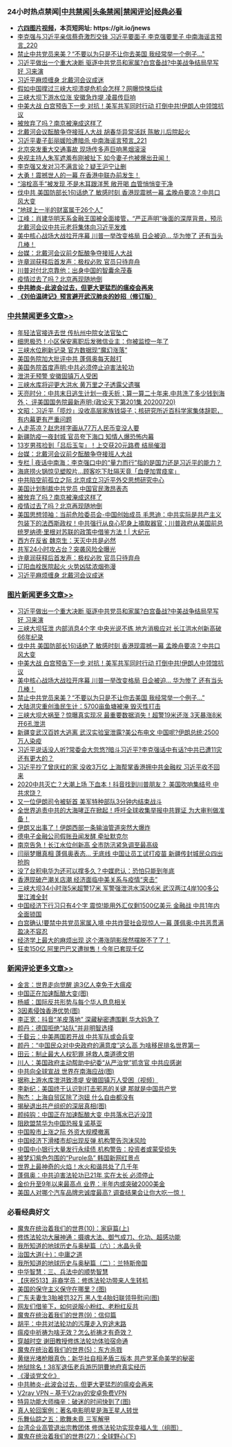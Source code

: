 <div id="tt">
<h3>24小时热点禁闻|<a href="#%E4%B8%AD%E5%85%B1%E7%A6%81%E9%97%BB%E6%9B%B4%E5%A4%9A%E6%96%87%E7%AB%A0">中共禁闻</a>|<a href="#%E5%9B%BE%E7%89%87%E6%96%B0%E9%97%BB%E6%9B%B4%E5%A4%9A%E6%96%87%E7%AB%A0">头条禁闻</a>|<a href="#%E6%96%B0%E9%97%BB%E8%AF%84%E8%AE%BA%E6%9B%B4%E5%A4%9A%E6%96%87%E7%AB%A0">禁闻评论|<a href="#%E5%BF%85%E7%9C%8B%E7%BB%8F%E5%85%B8%E5%A5%BD%E6%96%87">经典必看</a></h3>
<ul>
<li><b><a href="http://d1.bdrive.tk/64.mp4" target="_blank">六四图片视频</a>，本页短网址: https://git.io/jnews</b></li>
<li><a href="https://github.com/fqnews/bnews/blob/master/comments/20200720/1363407.md">李克强与习近平亲信蔡奇激烈交锋 习近平要面子 李克强要里子 中南海谣言预言_220</a></li>
<li><a href="https://github.com/fqnews/bnews/blob/master/topimagenews/20200720/1363459.md">禁止中共党员来美？“不要以为只是不让你去美国 我经常举一个例子…"</a></li>
<li><a href="https://github.com/fqnews/bnews/blob/master/topimagenews/20200720/1363679.md">习近平做出一个重大决断 驱逐中共党员和家属?白宫备战?中美战争结局早写好 习来演</a></li>
<li><a href="https://github.com/fqnews/bnews/blob/master/cbnews/20200720/1363536.md">习近平麻烦缠身 北戴河会议成迷</a></li>
<li><a href="https://github.com/fqnews/bnews/blob/master/cbnews/20200720/1363440.md">假如中国撑过三峡大坝溃堤危机会怎样？网曝惊悚后续</a></li>
<li><a href="https://github.com/fqnews/bnews/blob/master/cbnews/20200720/1363409.md">三峡大坝下游水位涨 安徽急炸堤 凌晨传巨响</a></li>
<li><a href="https://github.com/fqnews/bnews/blob/master/topimagenews/20200720/1363602.md">中美大战 白宫预告下一步 对抗！美军共军同时行动 打倒中共!伊朗人中领馆抗议</a></li>
<li><a href="https://github.com/fqnews/bnews/blob/master/cbnews/20200721/1363724.md">被放弃了吗？南京被淹成这样了</a></li>
<li><a href="https://github.com/fqnews/bnews/blob/master/comments/20200720/1363628.md">北戴河会议酝酿争夺接班人大战 胡春华异常活跃 陈敏儿后院起火</a></li>
<li><a href="https://github.com/fqnews/bnews/blob/master/comments/20200720/1363621.md">习近平妻子彭丽媛险遭暗杀 中南海谣言预言_221</a></li>
<li><a href="https://github.com/fqnews/bnews/blob/master/baitai/20200720/1363446.md">北京突发重大交通事故 现场传多声巨响黑烟滚滚</a></li>
<li><a href="https://github.com/fqnews/bnews/blob/master/comments/20200720/1363688.md">央视主持人朱军遮羞布刚被扯下 如今妻子也被爆出丑闻！</a></li>
<li><a href="https://github.com/fqnews/bnews/blob/master/comments/20200720/1363507.md">李克强又发对习不满言论？疑王沪宁让删</a></li>
<li><a href="https://github.com/fqnews/bnews/blob/master/cnnews/hknews/20200720/1363448.md">大勇！震撼世人的一幕 在香港中联办前发生！</a></li>
<li><a href="https://github.com/fqnews/bnews/blob/master/health/20200720/1363471.md">“溶栓高手”被发现 不是木耳跟洋葱 敞开喝 血管悄悄变干净</a></li>
<li><a href="https://github.com/fqnews/bnews/blob/master/topimagenews/20200720/1363667.md">伐中共 美国防部长1句话绝了 敏感时刻 香港现震撼一幕 孟晚舟要凉？中共口风大变</a></li>
<li><a href="https://github.com/fqnews/bnews/blob/master/cnnews/20200720/1363400.md">“地球上一半的财富属于26个人”</a></li>
<li><a href="https://github.com/fqnews/bnews/blob/master/cbnews/20200720/1363453.md">江峰：肖建华明天系金融王国被全面接管，“严正声明”後面的深厚背景，预示北戴河会议中共元老将集体向习近平发难</a></li>
<li><a href="https://github.com/fqnews/bnews/blob/master/topimagenews/20200720/1363587.md">美中核心战场大战拉开序幕 川普一举改变格局 日企被迫… 华为惨了 还有当头几棒！</a></li>
<li><a href="https://github.com/fqnews/bnews/blob/master/cbnews/20200721/1363755.md">台媒：北戴河会议前夕酝酿争夺接班人大战</a></li>
<li><a href="https://github.com/fqnews/bnews/blob/master/cbnews/20200720/1363545.md">许章润获释后首发声：极权必败 官员只待弃舟</a></li>
<li><a href="https://github.com/fqnews/bnews/blob/master/cnnews/20200721/1363714.md">川普对付北京靠他：出身中国的智囊余茂春</a></li>
<li><a href="https://github.com/fqnews/bnews/blob/master/cbnews/20200721/1363721.md">疫情过去了吗？北京再现随地倒</a></li>
<li><b><a href="https://github.com/fqnews/bnews/blob/master/comments/20200211/1275071.md" target="_blank">中共肺炎-此波会过去，但更大更猛烈的瘟疫会再来</a></b></li>
<li><b><a href="https://github.com/fqnews/bnews/blob/master/comments/20200207/1272816.md" target="_blank">《刘伯温碑记》预言避开武汉肺炎的妙招（修订版）</a></b></li>
</ul>
</div>

<div class="catlist">
<h3><a href="https://github.com/fqnews/bnews/blob/master/cbnews/" target="_blank">中共禁闻</a><span><a href="https://github.com/fqnews/bnews/blob/master/cbnews/" target="_blank" rel="nofollow">更多文章>></a></span></h3>
<ul>
<li><a href="https://github.com/fqnews/bnews/blob/master/cbnews/20200721/1363896.md" target="_blank">年轻法官接连去世 传杭州中院女法官坠亡</a></li>
<li><a href="https://github.com/fqnews/bnews/blob/master/cbnews/20200721/1363889.md" target="_blank">细思极恐！小区保安离职后发微信业主：你被监控一年了</a></li>
<li><a href="https://github.com/fqnews/bnews/blob/master/cbnews/20200721/1363880.md" target="_blank">三峡水位刷新记录 官方数据现“魔幻涨落”</a></li>
<li><a href="https://github.com/fqnews/bnews/blob/master/cbnews/20200721/1363866.md" target="_blank">美国务院加大批评中共 蓬佩奥每天敲打</a></li>
<li><a href="https://github.com/fqnews/bnews/blob/master/cbnews/20200721/1363865.md" target="_blank">美国务院首度声明:中共必须停止迫害法轮功</a></li>
<li><a href="https://github.com/fqnews/bnews/blob/master/cbnews/20200721/1363856.md" target="_blank">泄洪无预警 安徽固镇万人受困</a></li>
<li><a href="https://github.com/fqnews/bnews/blob/master/cbnews/20200721/1363855.md" target="_blank">三峡水库将迎更大洪水 黄万里之子透露父遗嘱</a></li>
<li><a href="https://github.com/fqnews/bnews/blob/master/cbnews/20200721/1363810.md" target="_blank">天亮时分：中共末日逃生计划一夜夭折；算一算二十年来,中共洗了多少钱到海外； 评美国国务院最新声明;(政论天下第201集 20200720)</a></li>
<li><a href="https://github.com/fqnews/bnews/blob/master/cbnews/20200721/1363805.md" target="_blank">文昭：习近平「揽炒」没收高层家族钱袋子；核研究所近百科学家集体辞职，有内幕更有严重问题</a></li>
<li><a href="https://github.com/fqnews/bnews/blob/master/cbnews/20200721/1363794.md" target="_blank">人走茶凉？赵忠祥字画从77万人民币变没人要</a></li>
<li><a href="https://github.com/fqnews/bnews/blob/master/cbnews/20200721/1363773.md" target="_blank">新疆防疫一夜封城 官员夸下海口 知情人爆恐怖内幕</a></li>
<li><a href="https://github.com/fqnews/bnews/blob/master/cbnews/20200721/1363766.md" target="_blank">13岁男孩捡到「吕后玉玺」！上交获20元路费 结局催泪</a></li>
<li><a href="https://github.com/fqnews/bnews/blob/master/cbnews/20200721/1363755.md" target="_blank">台媒：北戴河会议前夕酝酿争夺接班人大战</a></li>
<li><a href="https://github.com/fqnews/bnews/blob/master/cbnews/20200721/1363747.md" target="_blank">专栏 | 夜话中南海：李克强口中的“量力而行”指的是国力还是习近平的能力？</a></li>
<li><a href="https://github.com/fqnews/bnews/blob/master/cbnews/20200721/1363745.md" target="_blank">海底捞火锅惊见塑胶片…顾客吃下肚隔天竟「血便加胃痉挛」</a></li>
<li><a href="https://github.com/fqnews/bnews/blob/master/cbnews/20200721/1363726.md" target="_blank">中共陷空前孤立之际 北京成立习近平外交思想研究中心</a></li>
<li><a href="https://github.com/fqnews/bnews/blob/master/cbnews/20200721/1363725.md" target="_blank">美国计划制裁中共党员 中国官民激昂表态</a></li>
<li><a href="https://github.com/fqnews/bnews/blob/master/cbnews/20200721/1363724.md" target="_blank">被放弃了吗？南京被淹成这样了</a></li>
<li><a href="https://github.com/fqnews/bnews/blob/master/cbnews/20200721/1363721.md" target="_blank">疫情过去了吗？北京再现随地倒</a></li>
<li><a href="https://github.com/fqnews/bnews/blob/master/cbnews/20200720/1363635.md" target="_blank">美国思想领袖：当前危险委员会-中国创始成员 毛思迪：中共实际是共产主义包装下的法西斯政权！中共强行从良心犯身上摘取器官；川普政府从美国前总统罗纳德·里根对苏联的政策中借鉴方法！|  大纪元</a></li>
<li><a href="https://github.com/fqnews/bnews/blob/master/cbnews/20200720/1363634.md" target="_blank">西方在反省 魏京生：天灭中共是必然</a></li>
<li><a href="https://github.com/fqnews/bnews/blob/master/cbnews/20200720/1363549.md" target="_blank">共军24小时攻占台？突袭风险全曝光</a></li>
<li><a href="https://github.com/fqnews/bnews/blob/master/cbnews/20200720/1363545.md" target="_blank">许章润获释后首发声：极权必败 官员只待弃舟</a></li>
<li><a href="https://github.com/fqnews/bnews/blob/master/cbnews/20200720/1363544.md" target="_blank">辽阳血栓医院起火 火势凶猛浓烟弥漫</a></li>
<li><a href="https://github.com/fqnews/bnews/blob/master/cbnews/20200720/1363536.md" target="_blank">习近平麻烦缠身 北戴河会议成迷</a></li>

</ul>
</div>
<div class="catlist">
<h3><a href="https://github.com/fqnews/bnews/blob/master/topimagenews/" target="_blank">图片新闻</a><span><a href="https://github.com/fqnews/bnews/blob/master/topimagenews/" target="_blank" rel="nofollow">更多文章>></a></span></h3>
<ul>
<li><a href="https://github.com/fqnews/bnews/blob/master/topimagenews/20200720/1363679.md" target="_blank">习近平做出一个重大决断 驱逐中共党员和家属?白宫备战?中美战争结局早写好 习来演</a></li>
<li><a href="https://github.com/fqnews/bnews/blob/master/topimagenews/20200720/1363676.md" target="_blank">三峡大坝狂泄 内部消息4个字 中央光说不练 地方消极应对 长江洪水创新高破66年纪录</a></li>
<li><a href="https://github.com/fqnews/bnews/blob/master/topimagenews/20200720/1363667.md" target="_blank">伐中共 美国防部长1句话绝了 敏感时刻 香港现震撼一幕 孟晚舟要凉？中共口风大变</a></li>
<li><a href="https://github.com/fqnews/bnews/blob/master/topimagenews/20200720/1363602.md" target="_blank">中美大战 白宫预告下一步 对抗！美军共军同时行动 打倒中共!伊朗人中领馆抗议</a></li>
<li><a href="https://github.com/fqnews/bnews/blob/master/topimagenews/20200720/1363587.md" target="_blank">美中核心战场大战拉开序幕 川普一举改变格局 日企被迫… 华为惨了 还有当头几棒！</a></li>
<li><a href="https://github.com/fqnews/bnews/blob/master/topimagenews/20200720/1363459.md" target="_blank">禁止中共党员来美？“不要以为只是不让你去美国 我经常举一个例子…&#8221;</a></li>
<li><a href="https://github.com/fqnews/bnews/blob/master/topimagenews/20200720/1363271.md" target="_blank">大陆洪灾重创渔民生计：5700亩鱼塘被淹 毁灭性打击</a></li>
<li><a href="https://github.com/fqnews/bnews/blob/master/topimagenews/20200719/1363252.md" target="_blank">三峡大坝大祸至？惊曝真实现况 最重要数据消失！超警19米还涨 3天暴涨8米 开6孔泄洪</a></li>
<li><a href="https://github.com/fqnews/bnews/blob/master/topimagenews/20200719/1363229.md" target="_blank">新疆变武汉百姓大逃离 武汉实验室泄露?美公布电文 中国呢?伊朗总统:2500万人染疫</a></li>
<li><a href="https://github.com/fqnews/bnews/blob/master/topimagenews/20200719/1363207.md" target="_blank">习近平说话没人听?常委会大忽悠?暗斗习近平?李克强话中有话?中共已遭11灾还有更大的？</a></li>
<li><a href="https://github.com/fqnews/bnews/blob/master/topimagenews/20200719/1363196.md" target="_blank">习近平抄了曾庆红的家 没收3万亿 上海帮掌香港拥中共金融权 习近平收不回来</a></li>
<li><a href="https://github.com/fqnews/bnews/blob/master/topimagenews/20200719/1363189.md" target="_blank">2020中共灭亡？大潮上场 下血本！抖音找到川普朋友？ 美国吹响集结号 中共求饶？</a></li>
<li><a href="https://github.com/fqnews/bnews/blob/master/topimagenews/20200719/1363171.md" target="_blank">又一位伊朗司令被斩首 美军特种部队3分钟内结束战斗</a></li>
<li><a href="https://github.com/fqnews/bnews/blob/master/topimagenews/20200719/1363167.md" target="_blank">全世界追责中共的大海哮正在掀起！呼吁全球收集举报中共罪证 为大审判做准备！</a></li>
<li><a href="https://github.com/fqnews/bnews/blob/master/topimagenews/20200719/1363155.md" target="_blank">伊朗又出事了！伊朗西部一条输油管道突然大爆炸</a></li>
<li><a href="https://github.com/fqnews/bnews/blob/master/topimagenews/20200719/1363012.md" target="_blank">德电子金融公司假账丑闻发酵 牵扯默克尔</a></li>
<li><a href="https://github.com/fqnews/bnews/blob/master/topimagenews/20200719/1362930.md" target="_blank">南京告急！长江水位创新高 全市防汛紧急调至最高级</a></li>
<li><a href="https://github.com/fqnews/bnews/blob/master/topimagenews/20200719/1362929.md" target="_blank">闫丽梦曝真相 蓬佩奥表态… 无底线 中国让员工试打疫苗 新疆传封城民众四出抢购</a></li>
<li><a href="https://github.com/fqnews/bnews/blob/master/topimagenews/20200719/1362928.md" target="_blank">没了台积电华为还可以撑多久？中媒悲认：恐怕只能到年底</a></li>
<li><a href="https://github.com/fqnews/bnews/blob/master/topimagenews/20200719/1362927.md" target="_blank">香港现破产潮关店潮 经济面临中美关系与疫情“夹击”</a></li>
<li><a href="https://github.com/fqnews/bnews/blob/master/topimagenews/20200719/1362926.md" target="_blank">三峡大坝34小时涨5米超警17米 军警强泄洪水深达6米 武汉两江4岸100多公里江滩全封</a></li>
<li><a href="https://github.com/fqnews/bnews/blob/master/topimagenews/20200718/1362860.md" target="_blank">中国经济下行习只有4个字 震惊!能用外汇仅剩1500亿美元 金融战 中共1年内全面锁国</a></li>
<li><a href="https://github.com/fqnews/bnews/blob/master/topimagenews/20200718/1362791.md" target="_blank">白宫确认!要禁中共党员家属入境 中共炸营社会现惊人一幕 蓬佩奥:中共恶贯满盈决不容忍</a></li>
<li><a href="https://github.com/fqnews/bnews/blob/master/topimagenews/20200718/1362790.md" target="_blank">经济学上最大的麻烦出现 这个滞涨阴影居然摆脱不了了！</a></li>
<li><a href="https://github.com/fqnews/bnews/blob/master/topimagenews/20200718/1362789.md" target="_blank">狂卖150亿 阿里巴巴又遭抛售！今年已套现千亿</a></li>

</ul>
</div>
<div class="catlist">
<h3><a href="https://github.com/fqnews/bnews/blob/master/comments/" target="_blank">新闻评论</a><span><a href="https://github.com/fqnews/bnews/blob/master/comments/" target="_blank" rel="nofollow">更多文章>></a></span></h3>
<ul>
<li><a href="https://github.com/fqnews/bnews/blob/master/comments/20200721/1363890.md" target="_blank">金言：世界走向觉醒 逾3亿人幸免于大瘟疫</a></li>
<li><a href="https://github.com/fqnews/bnews/blob/master/comments/20200721/1363888.md" target="_blank">中国正在加速酝酿大变(图)</a></li>
<li><a href="https://github.com/fqnews/bnews/blob/master/comments/20200721/1363884.md" target="_blank">杨威：国际反共形势与每个华人息息相关</a></li>
<li><a href="https://github.com/fqnews/bnews/blob/master/comments/20200721/1363879.md" target="_blank">3因素侵蚀香港优势(图)</a></li>
<li><a href="https://github.com/fqnews/bnews/blob/master/comments/20200721/1363874.md" target="_blank">李正宽：抖音“羊皮落地” 深藏秘密遭围剿 华大妈急了</a></li>
<li><a href="https://github.com/fqnews/bnews/blob/master/comments/20200721/1363873.md" target="_blank">颜丹：德国拒绝“站队”并非明智选择</a></li>
<li><a href="https://github.com/fqnews/bnews/blob/master/comments/20200721/1363872.md" target="_blank">千载云：中美两国若开战 中共军队或会兵变</a></li>
<li><a href="https://github.com/fqnews/bnews/blob/master/comments/20200721/1363871.md" target="_blank">颜丹：“中国民众对中央政府的满意度”这么高 为啥移民排名世界第一</a></li>
<li><a href="https://github.com/fqnews/bnews/blob/master/comments/20200721/1363861.md" target="_blank">田云：制止最大人权犯罪 拯救人类道德文明</a></li>
<li><a href="https://github.com/fqnews/bnews/blob/master/comments/20200721/1363860.md" target="_blank">川人：美国政府主动帮助中纪委“从严治党”抓贪官 中共应感谢</a></li>
<li><a href="https://github.com/fqnews/bnews/blob/master/comments/20200721/1363854.md" target="_blank">中共向全球宣战 世界在南海应战(图)</a></li>
<li><a href="https://github.com/fqnews/bnews/blob/master/comments/20200721/1363852.md" target="_blank">据称上游水库泄洪致溃堤 安徽固镇万人受困（视频）</a></li>
<li><a href="https://github.com/fqnews/bnews/blob/master/comments/20200721/1363851.md" target="_blank">李新纪：美国终于认识到打击邪恶的关键 那就是中国共产党</a></li>
<li><a href="https://github.com/fqnews/bnews/blob/master/comments/20200721/1363850.md" target="_blank">陶杰：上海自贸区除了泡妞 什么自由都没有</a></li>
<li><a href="https://github.com/fqnews/bnews/blob/master/comments/20200721/1363843.md" target="_blank">揭秘退出共产组织的深层真相(图)</a></li>
<li><a href="https://github.com/fqnews/bnews/blob/master/comments/20200721/1363841.md" target="_blank">颜纯钩：中国正在加速酝酿大变 中共落水已近没顶</a></li>
<li><a href="https://github.com/fqnews/bnews/blob/master/comments/20200721/1363838.md" target="_blank">阻欧盟禁华为中国恐报复诺基亚</a></li>
<li><a href="https://github.com/fqnews/bnews/blob/master/comments/20200721/1363819.md" target="_blank">中国股市上涨之际 外资大规模撤离</a></li>
<li><a href="https://github.com/fqnews/bnews/blob/master/comments/20200721/1363818.md" target="_blank">中国经济下滑楼市却出现反弹 机构警告泡沫风险</a></li>
<li><a href="https://github.com/fqnews/bnews/blob/master/comments/20200721/1363817.md" target="_blank">中国中小银行大量发行永续债 机构警告：投资者或蒙受损失</a></li>
<li><a href="https://github.com/fqnews/bnews/blob/master/comments/20200721/1363809.md" target="_blank">被梦幻紫色包围的“Purple岛” 韩国新网红景点</a></li>
<li><a href="https://github.com/fqnews/bnews/blob/master/comments/20200721/1363793.md" target="_blank">世界上最神奇的火焰！水火和谐共处了几千年</a></li>
<li><a href="https://github.com/fqnews/bnews/blob/master/comments/20200721/1363791.md" target="_blank">蓬佩奥：中共迫害法轮功已21年 实在太长 必须停止</a></li>
<li><a href="https://github.com/fqnews/bnews/blob/master/comments/20200721/1363790.md" target="_blank">金价升至9年以来最高点 业界：半年内或突破2000美金</a></li>
<li><a href="https://github.com/fqnews/bnews/blob/master/comments/20200721/1363781.md" target="_blank">美国人对哪个汽车品牌忠诚度最高? 调查结果会让你大吃一惊！</a></li>

</ul>
</div>

<div class="catlist">
<h3>必看经典好文</h3>
<ul>
<li><a href="https://github.com/fqnews/bnews/blob/master/topimagenews/20180529/950153.md" target="_blank">魔鬼在统治着我们的世界(10)：家庭篇(上)</a></li>
<li><a href="https://github.com/fqnews/bnews/blob/master/comments/20191203/1234383.md" target="_blank">修炼法轮功大展神通：摄魂大法、御气成刀、化功、超感功能</a></li>
<li><a href="https://github.com/fqnews/bnews/blob/master/cbnews/20171115/856086.md" target="_blank">我所知道的地球历史与奥秘篇（六）：水晶头骨</a></li>
<li><a href="https://github.com/fqnews/bnews/blob/master/cbnews/20180316/915423.md" target="_blank">治国大道(十)：中庸之道</a></li>
<li><a href="https://github.com/fqnews/bnews/blob/master/tculture/xiulian/20170614/774347.md" target="_blank">我所知道的地球历史与奥秘篇（二）：兰特斯帝国</a></li>
<li><a href="https://github.com/fqnews/bnews/blob/master/comments/20200605/783248.md" target="_blank">中华智慧：三、兵法中的顺势智慧</a></li>
<li><a href="https://github.com/fqnews/bnews/blob/master/cbnews/20200518/1330564.md" target="_blank">【庆祝513】非裔学员：修炼法轮功带来人生转机</a></li>
<li><a href="https://github.com/fqnews/bnews/blob/master/lifebaike/20200520/1331379.md" target="_blank">美国的保守主义保守在哪里？(图)</a></li>
<li><a href="https://github.com/fqnews/bnews/blob/master/cbnews/20200611/1343037.md" target="_blank">广东夫妻生3胎被罚32万 黑人生4胎妇联领导慰问(图)</a></li>
<li><a href="https://github.com/fqnews/bnews/blob/master/comments/20200712/1359630.md" target="_blank">网友们借鉴下，如何说服小粉红、老粉红反共</a></li>
<li><a href="https://github.com/fqnews/bnews/blob/master/topimagenews/20180529/949649.md" target="_blank">魔鬼在统治着我们的世界(9)：信仰篇</a></li>
<li><a href="https://github.com/fqnews/bnews/blob/master/cbnews/20200720/1363328.md" target="_blank">胡平：中共对法轮功的污蔑走入穷途末路</a></li>
<li><a href="https://github.com/fqnews/bnews/blob/master/comments/20200502/1322275.md" target="_blank">瘟疫中祈祷为啥无效？怎么祈祷才有奇效？</a></li>
<li><a href="https://github.com/fqnews/bnews/blob/master/comments/20200511/1322384.md" target="_blank">穿越时空 谢田教授修炼法轮功体验宿命通</a></li>
<li><a href="https://github.com/fqnews/bnews/blob/master/topimagenews/20180524/946967.md" target="_blank">魔鬼在统治着我们的世界(5)：东方杀戮</a></li>
<li><a href="https://github.com/fqnews/bnews/blob/master/lifebaike/20180921/1001174.md" target="_blank">黄继光堵枪眼真伪：新华社自相矛盾三版本 共产党革命美学的秘密</a></li>
<li><a href="https://github.com/fqnews/bnews/blob/master/cbnews/20200531/1337381.md" target="_blank">地狱除名！38军退伍老兵游历阴曹地府真实经历</a></li>
<li><a href="https://github.com/fqnews/bnews/blob/master/comments/20200521/783167.md" target="_blank">《漫谈党文化》</a></li>
<li><a href="https://github.com/fqnews/bnews/blob/master/comments/20200211/1275071.md" target="_blank">中共肺炎-此波会过去，但更大更猛烈的瘟疫会再来</a></li>
<li><a href="https://github.com/fqnews/bnews/blob/master/comments/20200112/1257608.md" target="_blank">V2ray VPN &#8211; 基于V2ray的安卓免费VPN</a></li>
<li><a href="https://github.com/fqnews/bnews/blob/master/ccpdope/20200703/1355002.md" target="_blank">特异功能大师梅辛：破迷的时间快到了(图)</a></li>
<li><a href="https://github.com/fqnews/bnews/blob/master/comments/20200523/1332915.md" target="_blank">真人轮回案例：著名电影明星是海王星人转世</a></li>
<li><a href="https://github.com/fqnews/bnews/blob/master/tculture/20170715/791820.md" target="_blank">乐舞仙踪之五：歌舞未竟 三军解甲</a></li>
<li><a href="https://github.com/fqnews/bnews/blob/master/comments/20200528/1335859.md" target="_blank">台湾企业高管退出宗教团体 修炼法轮功实现幸福人生（组图）</a></li>
<li><a href="https://github.com/fqnews/bnews/blob/master/comments/20181224/1052333.md" target="_blank">魔鬼在统治着我们的世界(27)：全球野心(下)</a></li>

</ul>
</div>